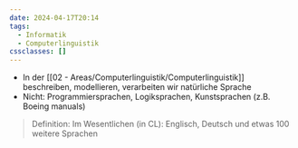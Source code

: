 ```yaml
---
date: 2024-04-17T20:14
tags:
  - Informatik
  - Computerlinguistik
cssclasses: []
---
```

- In der [[02 - Areas/Computerlinguistik/Computerlinguistik]] beschreiben, modellieren, verarbeiten wir natürliche Sprache
- Nicht: Programmiersprachen, Logiksprachen, Kunstsprachen (z.B. Boeing manuals)

> Definition: Im Wesentlichen (in CL): Englisch, Deutsch und etwas 100 weitere Sprachen